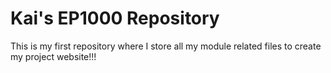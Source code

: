 # Kai's EP1000 Repository
This is my first repository where I store all my module related files to create my project website!!!

